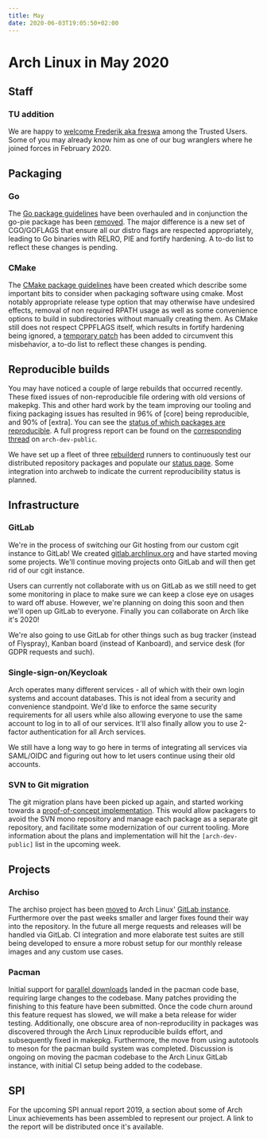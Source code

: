 ```yaml
---
title: May
date: 2020-06-03T19:05:50+02:00
---
```


# Arch Linux in May 2020

## Staff

### TU addition

We are happy to [welcome Frederik aka freswa][0] among the Trusted Users. Some
of you may already know him as one of our bug wranglers where he joined forces
in February 2020.

## Packaging

### Go

The [Go package guidelines][1] have been overhauled and in conjunction the
go-pie package has been [removed][2]. The major difference is a new set of
CGO/GOFLAGS that ensure all our distro flags are respected appropriately,
leading to Go binaries with RELRO, PIE and fortify hardening. A to-do list to
reflect these changes is pending.

### CMake

The [CMake package guidelines][3] have been created which describe some
important bits to consider when packaging software using cmake. Most notably
appropriate release type option that may otherwise have undesired effects,
removal of non required RPATH usage as well as some convenience options to
build in subdirectories without manually creating them. As CMake still does not
respect CPPFLAGS itself, which results in fortify hardening being ignored, a
[temporary patch][4] has been added to circumvent this misbehavior, a to-do
list to reflect these changes is pending.

## Reproducible builds

You may have noticed a couple of large rebuilds that occurred recently. These
fixed issues of non-reproducible file ordering with old versions of makepkg.
This and other hard work by the team improving our tooling and fixing packaging
issues has resulted in 96% of [core] being reproducible, and 90% of [extra].
You can see the [status of which packages are reproducible][5]. A full progress
report can be found on the [corresponding thread][6] on `arch-dev-public`.

We have set up a fleet of three [rebuilderd][7] runners to continuously test our
distributed repository packages and populate our [status page][8]. Some
integration into archweb to indicate the current reproducibility status is
planned.

## Infrastructure

### GitLab

We're in the process of switching our Git hosting from our custom cgit instance
to GitLab! We created [gitlab.archlinux.org][9] and have started moving some
projects. We'll continue moving projects onto GitLab and will then get rid of
our cgit instance.

Users can currently not collaborate with us on GitLab as we still need to get
some monitoring in place to make sure we can keep a close eye on usages to ward
off abuse. However, we're planning on doing this soon and then we'll open up
GitLab to everyone. Finally you can collaborate on Arch like it's 2020!

We're also going to use GitLab for other things such as bug tracker (instead of
Flyspray), Kanban board (instead of Kanboard), and service desk (for GDPR
requests and such).

### Single-sign-on/Keycloak

Arch operates many different services - all of which with their own login
systems and account databases. This is not ideal from a security and
convenience standpoint. We'd like to enforce the same security requirements for
all users while also allowing everyone to use the same account to log in to all
of our services. It'll also finally allow you to use 2-factor authentication
for all Arch services.

We still have a long way to go here in terms of integrating all services via
SAML/OIDC and figuring out how to let users continue using their old accounts.

### SVN to Git migration

The git migration plans have been picked up again, and started working towards
a [proof-of-concept implementation][10]. This would allow packagers to avoid the
SVN mono repository and manage each package as a separate git repository, and
facilitate some modernization of our current tooling.  More information about
the plans and implementation will hit the `[arch-dev-public]` list in the
upcoming week.

## Projects

### Archiso

The archiso project has been [moved][11] to Arch Linux' [GitLab instance][12].
Furthermore over the past weeks smaller and larger fixes found their way into
the repository. In the future all merge requests and releases will be handled
via GitLab. CI integration and more elaborate test suites are still being
developed to ensure a more robust setup for our monthly release images and any
custom use cases.

### Pacman

Initial support for [parallel downloads][12] landed in the pacman code base,
requiring large changes to the codebase. Many patches providing the finishing
to this feature have been submitted. Once the code churn around this feature
request has slowed, we will make a beta release for wider testing.
Additionally, one obscure area of non-reproducility in packages was discovered
through the Arch Linux reproducible builds effort, and subsequently fixed in
makepkg. Furthermore, the move from using autotools to meson for the pacman
build system was completed. Discussion is ongoing on moving the pacman codebase
to the Arch Linux GitLab instance, with initial CI setup being added to the
codebase.

## SPI

For the upcoming SPI annual report 2019, a section about some of Arch Linux
achievements has been assembled to represent our project. A link to the report
will be distributed once it's available.

[0]: https://lists.archlinux.org/pipermail/aur-general/2020-May/035734.html
[1]: https://wiki.archlinux.org/index.php/Go_package_guidelines
[2]: https://lists.archlinux.org/pipermail/arch-dev-public/2020-March/029898.html
[3]: https://wiki.archlinux.org/index.php/CMake_package_guidelines
[4]: https://git.archlinux.org/svntogit/packages.git/commit/trunk/cmake-cppflags.patch?h=packages/cmake&id=bb5432e50cec3f3f7dff1fcbaa3446516b3cd23a
[5]: https://reproducible.archlinux.org/
[6]: https://lists.archlinux.org/pipermail/arch-dev-public/2020-May/029981.html
[7]: https://github.com/kpcyrd/rebuilderd
[8]: https://reproducible.archlinux.org/
[9]: https://gitlab.archlinux.org
[10]: https://github.com/Foxboron/dbscripts/commits/morten/git-support
[11]: https://lists.archlinux.org/pipermail/arch-releng/2020-May/003963.html
[12]: https://gitlab.archlinux.org/archlinux/archiso
[13]: https://git.archlinux.org/pacman.git/commit/?id=6a331af27fe6dc7842725d067fd2fb4a1c60c139

